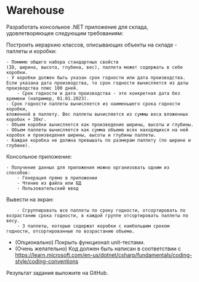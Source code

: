 # Warehouse

Разработать консольное .NET приложение для склада, удовлетворяющее следующим требованиям:

Построить иерархию классов, описывающих объекты на складе - паллеты и коробки:

    - Помимо общего набора стандартных свойств
    (ID, ширина, высота, глубина, вес), паллета может содержать в себе коробки.
    - У коробки должен быть указан срок годности или дата производства.
    Если указана дата производства, то срок годности вычисляется из даты производства плюс 100 дней.
        - Срок годности и дата производства - это конкретная дата без времени (например, 01.01.2023).
    - Срок годности паллеты вычисляется из наименьшего срока годности коробки,
    вложенной в паллету. Вес паллеты вычисляется из суммы веса вложенных коробок + 30кг.
    - Объем коробки вычисляется как произведение ширины, высоты и глубины.
    - Объем паллеты вычисляется как сумма объема всех находящихся на ней
    коробок и произведения ширины, высоты и глубины паллеты.
    - Каждая коробка не должна превышать по размерам паллету (по ширине и глубине).

Консольное приложение:

    - Получение данных для приложения можно организовать одним из способов:
        - Генерация прямо в приложении
        - Чтение из файла или БД
        - Пользовательский ввод

Вывести на экран:

        - Сгруппировать все паллеты по сроку годности, отсортировать по возрастанию срока годности, в каждой группе отсортировать паллеты по весу.
        - 3 паллеты, которые содержат коробки с наибольшим сроком годности, отсортированные по возрастанию объема.

- (Опционально) Покрыть функционал unit-тестами.
- (Очень желательно) Код должен быть написан в соответствии с https://learn.microsoft.com/en-us/dotnet/csharp/fundamentals/coding-style/coding-conventions

Результат задания выложите на GitHub.
